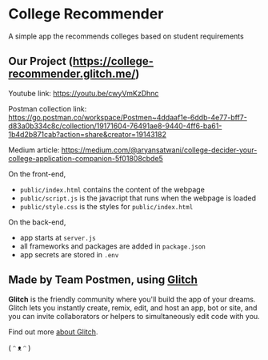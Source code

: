 # College Recommender

A simple app the recommends colleges based on student requirements


## Our Project (https://college-recommender.glitch.me/)
Youtube link: https://youtu.be/cwyVmKzDhnc

Postman collection link: https://go.postman.co/workspace/Postmen~4ddaaf1e-6ddb-4e77-bff7-d83a0b334c8c/collection/19171604-76491ae8-9440-4ff6-ba61-1b4d2b871cab?action=share&creator=19143182

Medium article: https://medium.com/@aryansatwani/college-decider-your-college-application-companion-5f01808cbde5

On the front-end,

- `public/index.html` contains the content of the webpage
- `public/script.js` is the javacript that runs when the webpage is loaded
- `public/style.css` is the styles for `public/index.html`

On the back-end,

- app starts at `server.js`
- all frameworks and packages are added in `package.json`
- app secrets are stored in `.env` 

## Made by Team Postmen, using [Glitch](https://glitch.com/)

**Glitch** is the friendly community where you'll build the app of your dreams. Glitch lets you instantly create, remix, edit, and host an app, bot or site, and you can invite collaborators or helpers to simultaneously edit code with you.

Find out more [about Glitch](https://glitch.com/about).

( ᵔ ᴥ ᵔ )
